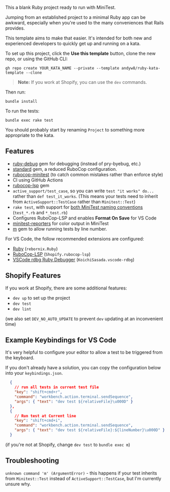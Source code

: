 This a blank Ruby project ready to run with MiniTest.

Jumping from an established project to a minimal Ruby app can be awkward, especially when you're used to the many conveniences that Rails provides.

This template aims to make that easier. It's intended for both new and experienced developers to quickly get up and running on a kata.

To set up this project, click the **Use this template** button, clone the new repo, or using the GitHub CLI:

```
gh repo create YOUR_KATA_NAME --private --template andyw8/ruby-kata-template --clone
```

> **Note:** If you work at Shopify, you can use the `dev` commands.

Then run:

```
bundle install
```

To run the tests:

```
bundle exec rake test
```

You should probably start by renaming `Project` to something more appropriate to the kata.

## Features

- [ruby-debug](https://github.com/ruby/debug) gem for debugging (instead of pry-byebug, etc.)
- [standard](https://github.com/testdouble/standard) gem, a reduced RuboCop configuration.
- [rubocop-minitest](https://github.com/rubocop/rubocop-minitest) (to catch common mistakes rather than enforce style)
- CI using GitHub Actions
- [rubocop-lsp](https://rubygems.org/gems/rubocop-lsp) gem
- `active_support/test_case`, so you can write `test "it works" do...` rather than `def test_it_works`. (This means your tests need to inherit from `ActiveSupport::TestCase` rather than `Minitest::Test`)
- `rake test`, with support for [both MiniTest naming conventions](https://minitest.rubystyle.guide/#file-naming) (`test_*.rb` and `*_test.rb`)
- Configures RuboCop-LSP and enables **Format On Save** for VS Code
- [minitest-reporters](https://github.com/minitest-reporters/minitest-reporters) for color output in MiniTest
- [m](https://github.com/qrush/m) gem to allow running tests by line number.

For VS Code, the follow recommended extensions are configured:

- [Ruby](https://marketplace.visualstudio.com/items?itemName=rebornix.Ruby) (`rebornix.Ruby`)
- [RuboCop-LSP](https://marketplace.visualstudio.com/items?itemName=Shopify.rubocop-lsp) (`Shopify.rubocop-lsp`)
- [VSCode rdbg Ruby Debugger](https://marketplace.visualstudio.com/items?itemName=KoichiSasada.vscode-rdbg) (`KoichiSasada.vscode-rdbg`)

## Shopify Features

If you work at Shopify, there are some additional features:

- `dev up` to set up the project
- `dev test`
- `dev lint`

(we also set `DEV_NO_AUTO_UPDATE` to prevent `dev` updating at an inconvenient time)

## Example Keybindings for VS Code

It's very helpful to configure your editor to allow a test to be triggered from the keyboard.

If you don't already have a solution, you can copy the configuration below into your `keybindings.json`.

```json
  {
    // run all tests in current test file
    "key": "shift+cmd+r",
    "command": "workbench.action.terminal.sendSequence",
    "args": { "text": "dev test ${relativeFile}\u000D" }
  },
  {
    // Run test at Current line
    "key": "shift+cmd+i",
    "command": "workbench.action.terminal.sendSequence",
    "args": { "text": "dev test ${relativeFile}:${lineNumber}\u000D" }
  }
```

(if you're not at Shopify, change `dev test` to `bundle exec m`)

## Troubleshooting

`unknown command 'm' (ArgumentError)` - this happens if your test inherits from `Minitest::Test` instead of
`ActiveSupport::TestCase`, but I'm currently unsure why.
